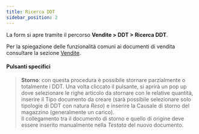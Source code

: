 ```yaml
---
title: Ricerca DDT
sidebar_position: 2
---
```


La form si apre tramite il percorso **Vendite > DDT > Ricerca DDT**.

Per la spiegazione delle funzionalità comuni ai documenti di vendita consultare la sezione [Vendite](/docs/sales/sales-intro).

#### Pulsanti specifici   
> **Storno**: con questa procedura è possibile stornare parzialmente o totalmente i DDT. Una volta cliccato il pulsante, si aprirà un pop up dove  selezionare le righe articolo da stornare con le relative quantità, inserire il Tipo documento da creare (sarà possibile selezionare solo tipologie di DDT con natura *Reso*) e inserire la Causale di storno del magazzino (generalmente un carico).      
Il collegamento tra il documento di storno e quello di origine deve essere inserito manualmente nella *Testata* del nuovo documento.
